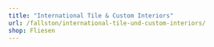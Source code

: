 ```yaml
---
title: "International Tile & Custom Interiors"
url: /fallston/international-tile-und-custom-interiors/
shop: Fliesen
---
```

